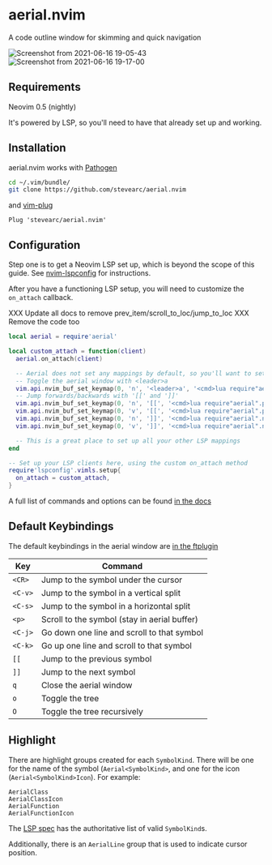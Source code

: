 # aerial.nvim
A code outline window for skimming and quick navigation

![Screenshot from 2021-06-16 19-05-43](https://user-images.githubusercontent.com/506791/122320750-9cddbc80-ced7-11eb-937e-90eed107f94e.png)
![Screenshot from 2021-06-16 19-17-00](https://user-images.githubusercontent.com/506791/122320760-9ea78000-ced7-11eb-8982-3d051992e91f.png)

## Requirements
Neovim 0.5 (nightly)

It's powered by LSP, so you'll need to have that already set up and working.

## Installation
aerial.nvim works with [Pathogen](https://github.com/tpope/vim-pathogen)

```sh
cd ~/.vim/bundle/
git clone https://github.com/stevearc/aerial.nvim
```

and [vim-plug](https://github.com/junegunn/vim-plug)

```vim
Plug 'stevearc/aerial.nvim'
```

## Configuration

Step one is to get a Neovim LSP set up, which is beyond the scope of this guide.
See [nvim-lspconfig](https://github.com/neovim/nvim-lspconfig) for instructions.

After you have a functioning LSP setup, you will need to customize the
`on_attach` callback.

XXX Update all docs to remove prev_item/scroll_to_loc/jump_to_loc
XXX Remove the code too

```lua
local aerial = require'aerial'

local custom_attach = function(client)
  aerial.on_attach(client)

  -- Aerial does not set any mappings by default, so you'll want to set some up
  -- Toggle the aerial window with <leader>a
  vim.api.nvim_buf_set_keymap(0, 'n', '<leader>a', '<cmd>lua require"aerial".toggle()<CR>', {})
  -- Jump forwards/backwards with '[[' and ']]'
  vim.api.nvim_buf_set_keymap(0, 'n', '[[', '<cmd>lua require"aerial".prev_item()<CR>zvzz', {})
  vim.api.nvim_buf_set_keymap(0, 'v', '[[', '<cmd>lua require"aerial".prev_item()<CR>zvzz', {})
  vim.api.nvim_buf_set_keymap(0, 'n', ']]', '<cmd>lua require"aerial".next_item()<CR>zvzz', {})
  vim.api.nvim_buf_set_keymap(0, 'v', ']]', '<cmd>lua require"aerial".next_item()<CR>zvzz', {})

  -- This is a great place to set up all your other LSP mappings
end

-- Set up your LSP clients here, using the custom on_attach method
require'lspconfig'.vimls.setup{
  on_attach = custom_attach,
}
```

A full list of commands and options can be found [in the
docs](https://github.com/stevearc/aerial.nvim/blob/master/doc/aerial.txt)

## Default Keybindings
The default keybindings in the aerial window are [in the
ftplugin](https://github.com/stevearc/aerial.nvim/blob/master/ftplugin/aerial.vim)

Key     | Command
---     | -------
`<CR>`  | Jump to the symbol under the cursor
`<C-v>` | Jump to the symbol in a vertical split
`<C-s>` | Jump to the symbol in a horizontal split
`<p>`   | Scroll to the symbol (stay in aerial buffer)
`<C-j>` | Go down one line and scroll to that symbol
`<C-k>` | Go up one line and scroll to that symbol
`[[`    | Jump to the previous symbol
`]]`    | Jump to the next symbol
`q`     | Close the aerial window
`o`     | Toggle the tree
`O`     | Toggle the tree recursively

## Highlight

There are highlight groups created for each `SymbolKind`. There will be one for
the name of the symbol (`Aerial<SymbolKind>`, and one for the icon
(`Aerial<SymbolKind>Icon`). For example:

`AerialClass` \
`AerialClassIcon` \
`AerialFunction` \
`AerialFunctionIcon`

The [LSP spec](https://microsoft.github.io/language-server-protocol/specification#textDocument_documentSymbol) has the authoritative list of valid `SymbolKind`s.

Additionally, there is an `AerialLine` group that is used to indicate cursor position.
